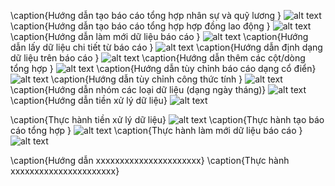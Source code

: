 <!--@ \subsection{Bài 1} -->

\caption{Hướng dẫn tạo báo cáo tổng hợp nhân sự và quỹ lương }
![alt text](Bai1/HuongDan/0.png)
\caption{Hướng dẫn tạo báo cáo tổng hợp hợp đồng lao động }
![alt text](Bai1/HuongDan/1.png)
\caption{Hướng dẫn làm mới dữ liệu báo cáo }
![alt text](Bai1/HuongDan/2.png)
\caption{Hướng dẫn lấy dữ liệu chi tiết từ báo cáo }
![alt text](Bai1/HuongDan/3.png)
\caption{Hướng dẫn định dạng dữ liệu trên báo cáo }
![alt text](Bai1/HuongDan/4.png)
\caption{Hướng dẫn thêm các cột/dòng tổng hợp }
![alt text](Bai1/HuongDan/5.png)
\caption{Hướng dẫn tùy chỉnh báo cáo dạng cổ điển}
![alt text](Bai1/HuongDan/6.png)
\caption{Hướng dẫn tùy chỉnh công thức tính }
![alt text](Bai1/HuongDan/7.png)
\caption{Hướng dẫn nhóm các loại dữ liệu (dạng ngày tháng)}
![alt text](Bai1/HuongDan/8.png)
\caption{Hướng dẫn tiền xử lý dữ liệu}
![alt text](Bai1/HuongDan/9.png)

\caption{Thực hành             tiền xử lý dữ liệu}
![alt text](image.png)
\caption{Thực hành             tạo báo cáo tổng hợp }
![alt text](image-1.png)
\caption{Thực hành             làm mới dữ liệu báo cáo }
![alt text](image-2.png)
<!--@ \subsection{Bài 2} -->

<!--@ \subsection{Bài 3} -->

\caption{Hướng dẫn xxxxxxxxxxxxxxxxxxxxxx}
\caption{Thực hành xxxxxxxxxxxxxxxxxxxxxx}
